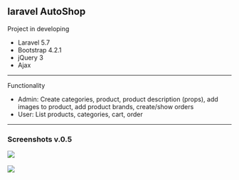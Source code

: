 <h2>laravel AutoShop</h2>
<p>Project in developing</p>
<ul>
    <li>Laravel 5.7</li>
    <li>Bootstrap 4.2.1</li>
    <li>jQuery 3</li>
    <li>Ajax</li>
</ul>
<hr>
Functionality
<ul>
    <li>Admin: Create categories, product, product description (props), add images to product, add product brands, create/show orders</li>
    <li>User: List products, categories, cart, order</li>
</ul>
<hr>
<h3>Screenshots v.0.5</h3>
<img src="https://i.imgur.com/ZlvQ1SC.png"><br><br>
<img src="https://i.imgur.com/KTMXko8.png">
